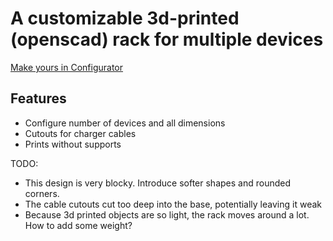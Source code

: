 # A customizable 3d-printed (openscad) rack for multiple devices

[](assets/multi_stand_cables.jpg)
[](assets/multi_stand_empty.jpg)
[](assets/multi_stand_loaded.jpg)

[Make yours in Configurator](https://www.thingiverse.com/apps/customizer/run?thing_id=4709463)

## Features

* Configure number of devices and all dimensions
* Cutouts for charger cables
* Prints without supports



TODO:

* This design is very blocky. Introduce softer shapes and rounded corners.
* The cable cutouts cut too deep into the base, potentially leaving it weak
* Because 3d printed objects are so light, the rack moves around a lot. How to add some weight?
